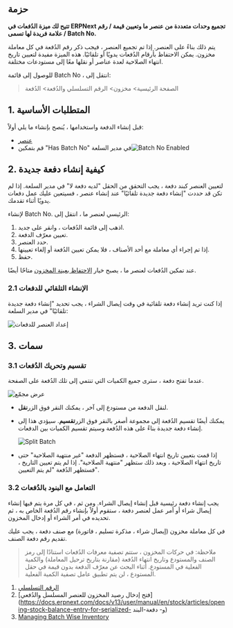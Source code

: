 ## حزمة

**تتيح لك ميزة الدُفعات في ERPNext تجميع وحدات متعددة من عنصر ما وتعيين قيمة / رقم / علامة فريدة لها تسمى Batch No.**

يتم ذلك بناءً على العنصر. إذا تم تجميع العنصر ، فيجب ذكر رقم الدُفعة في كل معاملة مخزون. يمكن الاحتفاظ بأرقام الدُفعات يدويًا أو تلقائيًا. هذه الميزة مفيدة لتعيين تاريخ انتهاء الصلاحية لعدة عناصر أو نقلها معًا إلى مستودعات مختلفة.

للوصول إلى قائمة Batch No ، انتقل إلى:

> الصفحة الرئيسية> مخزون> الرقم التسلسلي والدُفعة> الدُفعة

## 1. المتطلبات الأساسية

قبل إنشاء الدفعة واستخدامها ، يُنصح بإنشاء ما يلي أولاً:

* [عنصر](https://docs.erpnext.com/docs/v13/user/manual/en/stock/item)
* قم بتمكين "Has Batch No" في مدير السلعة![Batch No Enabled](https://docs.erpnext.com/files/batch-no-enabled.png)

## 2. كيفية إنشاء دفعة جديدة

لتعيين العنصر كبند دفعة ، يجب التحقق من الحقل "لديه دفعة لا" في مدير السلعة. إذا لم تكن قد حددت "إنشاء دفعة جديدة تلقائيًا" عند إنشاء عنصر ، فسيتعين عليك عمل دفعات يدويًا أثناء تقدمك.

لإنشاء Batch No. الرئيسي لعنصر ما ، انتقل إلى:

1. اذهب إلى قائمة الدُفعات ، وانقر على جديد.
2. تعيين معرّف الدفعة.
3. حدد العنصر.
4. إذا تم إجراء أي معاملة مع أحد الأصناف ، فلا يمكن تعيين الدُفعة أو إلغاء تعيينها.
5. حفظ.

عند تمكين الدُفعات لعنصر ما ، يصبح خيار [الاحتفاظ بعينة المخزون](https://docs.erpnext.com/docs/v13/user/manual/en/stock/retain-sample-stock) متاحًا أيضًا.

### 2.1 الإنشاء التلقائي للدفعات

إذا كنت تريد إنشاء دفعة تلقائية في وقت إيصال الشراء ، يجب تحديد "إنشاء دفعة جديدة تلقائيًا" في مدير السلعة:

![إعداد العنصر للدفعات](https://docs.erpnext.com/files/item_setup_for_batch.png)

## 3. سمات

### 3.1 تقسيم وتحريك الدُفعات

عندما تفتح دفعة ، سترى جميع الكميات التي تنتمي إلى تلك الدُفعة على الصفحة.

![عرض مجمّع](https://docs.erpnext.com/files/batch_view.png)

* لنقل الدفعة من مستودع إلى آخر ، يمكنك النقر فوق الزر**نقل**.
    
* يمكنك أيضًا تقسيم الدُفعة إلى مجموعة أصغر بالنقر فوق الزر**تقسيم**. سيؤدي هذا إلى إنشاء دفعة جديدة بناءً على هذه الدُفعة وسيتم تقسيم الكميات بين الدفعات.
    
    ![Split Batch](https://docs.erpnext.com/files/batch_split.png)
    
* إذا قمت بتعيين تاريخ انتهاء الصلاحية ، فستظهر الدفعة "غير منتهية الصلاحية" حتى تاريخ انتهاء الصلاحية ، وبعد ذلك ستظهر "منتهية الصلاحية". إذا لم يتم تعيين التاريخ ، فستظهر الدُفعة "لم يتم التعيين".
    

### 3.2 التعامل مع البنود بالدُفعات

يجب إنشاء دفعة رئيسية قبل إنشاء إيصال الشراء. ومن ثم ، في كل مرة يتم فيها إنشاء إيصال شراء أو أمر عمل لعنصر دفعة ، ستقوم أولاً بإنشاء رقم الدُفعة الخاص به ، ثم تحديده في أمر الشراء أو إدخال المخزون.

في كل معاملة مخزون (إيصال شراء ، مذكرة تسليم ، فاتورة) مع صنف دفعة ، يجب عليك تقديم رقم دفعة الصنف.

> ملاحظة: في حركات المخزون ، ستتم تصفية معرفات الدُفعات استنادًا إلى رمز الصنف والمستودع وتاريخ انتهاء الدُفعة (مقارنة بتاريخ ترحيل المعاملة) والكمية الفعلية في المستودع. أثناء البحث عن معرّف الدفعة بدون قيمة في حقل المستودع ، لن يتم تطبيق عامل تصفية الكمية الفعلية.

1. [الرقم التسلسلي](https://docs.erpnext.com/docs/v13/user/manual/en/stock/serial-no)
2. [فتح إدخال رصيد المخزون للعنصر المسلسل والدُفعي](https://docs.erpnext.com/docs/v13/user/manual/en/stock/articles/opening-stock-balance-entry-for-serialized- و- دفعة-البند)
3. [Managing Batch Wise Inventory](https://docs.erpnext.com/docs/v13/user/manual/en/stock/articles/managing-batch-wise-inventory)